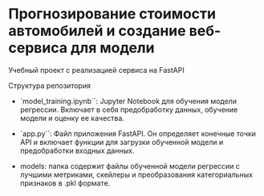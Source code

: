 # Прогнозирование стоимости автомобилей и создание веб-сервиса для модели
Учебный проект с реализацией сервиса на FastAPI

Структура репозитория
* `model_training.ipynb``: Jupyter Notebook для обучения модели регрессии. Включает в себя предобработку данных, обучение модели и оценку ее качества.

* `app.py``: Файл приложения FastAPI. Он определяет конечные точки API и включает функции для загрузки обученной модели и предобработки входных данных.

* models: папка содержит файлы обученной модели регрессии с лучшими метриками, скейлеры и преобразования категориальных признаков в .pkl формате.